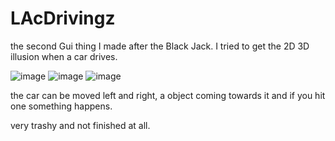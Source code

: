 # LAcDrivingz

the second Gui thing I made after the Black Jack. I tried to get the 2D 3D illusion when a car drives. 

![image](https://user-images.githubusercontent.com/105649203/202903969-c225325c-9ad2-4e4e-bc43-f776d3b26682.png)
![image](https://user-images.githubusercontent.com/105649203/202903972-8906b2d6-13a7-4724-80d8-4265640b30cf.png)
![image](https://user-images.githubusercontent.com/105649203/202903975-3dc47f72-c523-4fd4-8fa6-d16264815795.png)




the car can be moved left and right, a object coming towards it and if you hit one something happens.  

very trashy and not finished at all.



